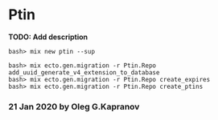 # Ptin

**TODO: Add description**

```
bash> mix new ptin --sup

bash> mix ecto.gen.migration -r Ptin.Repo add_uuid_generate_v4_extension_to_database
bash> mix ecto.gen.migration -r Ptin.Repo create_expires
bash> mix ecto.gen.migration -r Ptin.Repo create_ptins
```

### 21 Jan 2020 by Oleg G.Kapranov

[1]: https://www.postgresqltutorial.com/import-csv-file-into-posgresql-table/
